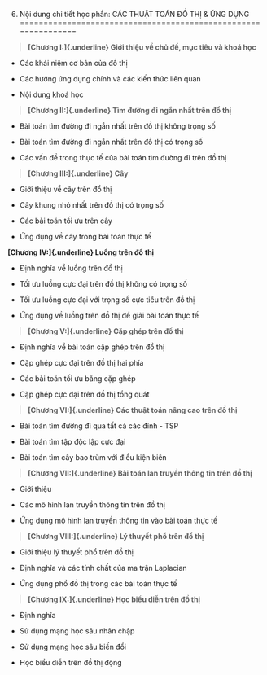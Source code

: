 6. Nội dung chi tiết học phần: CÁC THUẬT TOÁN ĐỒ THỊ & ỨNG DỤNG
===============================================================

> **[Chương I:]{.underline} Giới thiệu về chủ đề, mục tiêu và khoá học**

-   Các khái niệm cơ bản của đồ thị

-   Các hướng ứng dụng chính và các kiến thức liên quan

-   Nội dung khoá học

> **[Chương II:]{.underline} Tìm đường đi ngắn nhất trên đồ thị**

-   Bài toán tìm đường đi ngắn nhất trên đồ thị không trọng số

-   Bài toán tìm đường đi ngắn nhất trên đồ thị có trọng số

-   Các vấn đề trong thực tế của bài toán tìm đường đi trên đồ thị

> **[Chương III:]{.underline} Cây**

-   Giới thiệu về cây trên đồ thị

-   Cây khung nhỏ nhất trên đồ thị có trọng số

-   Các bài toán tối ưu trên cây

-   Ứng dụng về cây trong bài toán thực tế

**[Chương IV:]{.underline} Luồng trên đồ thị**

-   Định nghĩa về luồng trên đồ thị

-   Tối ưu luồng cực đại trên đồ thị không có trọng số

-   Tối ưu luồng cực đại với trọng số cực tiểu trên đồ thị

-   Ứng dụng về luồng trên đồ thị để giải bài toán thực tế

> **[Chương V:]{.underline} Cặp ghép trên đồ thị**

-   Định nghĩa về bài toán cặp ghép trên đồ thị

-   Cặp ghép cực đại trên đồ thị hai phía

-   Các bài toán tối ưu bằng cặp ghép

-   Cặp ghép cực đại trên đồ thị tổng quát

> **[Chương VI:]{.underline} Các thuật toán nâng cao trên đồ thị**

-   Bài toán tìm đường đi qua tất cả các đỉnh - TSP

-   Bài toán tìm tập độc lập cực đại

-   Bài toán tìm cây bao trùm với điều kiện biên

> **[Chương VII:]{.underline} Bài toán lan truyền thông tin trên đồ
> thị**

-   Giới thiệu

-   Các mô hình lan truyền thông tin trên đồ thị

-   Ứng dụng mô hình lan truyền thông tin vào bài toán thực tế

> **[Chương VIII:]{.underline} Lý thuyết phổ trên đồ thị**

-   Giới thiệu lý thuyết phổ trên đồ thị

-   Định nghĩa và các tính chất của ma trận Laplacian

-   Ứng dụng phổ đồ thị trong các bài toán thực tế

> **[Chương IX:]{.underline} Học biểu diễn trên đồ thị**

-   Định nghĩa

-   Sử dụng mạng học sâu nhân chập

-   Sử dụng mạng học sâu biến đổi

-   Học biểu diễn trên đồ thị động

